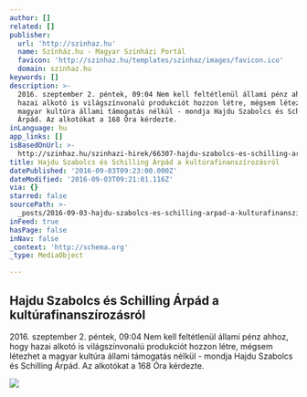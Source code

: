 ```yaml
---
author: []
related: []
publisher:
  url: 'http://szinhaz.hu'
  name: Színház.hu - Magyar Színházi Portál
  favicon: 'http://szinhaz.hu/templates/szinhaz/images/favicon.ico'
  domain: szinhaz.hu
keywords: []
description: >-
  2016. szeptember 2. péntek, 09:04 Nem kell feltétlenül állami pénz ahhoz, hogy
  hazai alkotó is világszínvonalú produkciót hozzon létre, mégsem létezhet a
  magyar kultúra állami támogatás nélkül - mondja Hajdu Szabolcs és Schilling
  Árpád. Az alkotókat a 168 Óra kérdezte.
inLanguage: hu
app_links: []
isBasedOnUrl: >-
  http://szinhaz.hu/szinhazi-hirek/66307-hajdu-szabolcs-es-schilling-arpad-a-kulturafinanszirozasrol
title: Hajdu Szabolcs és Schilling Árpád a kultúrafinanszírozásról
datePublished: '2016-09-03T09:23:00.000Z'
dateModified: '2016-09-03T09:21:01.116Z'
via: {}
starred: false
sourcePath: >-
  _posts/2016-09-03-hajdu-szabolcs-es-schilling-arpad-a-kulturafinanszirozasrol.md
inFeed: true
hasPage: false
inNav: false
_context: 'http://schema.org'
_type: MediaObject

---
```

<article style=""><h1>Hajdu Szabolcs és Schilling Árpád a kultúrafinanszírozásról</h1><p>2016. szeptember 2. péntek, 09:04 Nem kell feltétlenül állami pénz ahhoz, hogy hazai alkotó is világszínvonalú produkciót hozzon létre, mégsem létezhet a magyar kultúra állami támogatás nélkül - mondja Hajdu Szabolcs és Schilling Árpád. Az alkotókat a 168 Óra kérdezte.</p><img src="http://szinhaz.hu/images/aktualis/2016/09_szept/09_01/hajdu_schilling.jpg" /></article>
